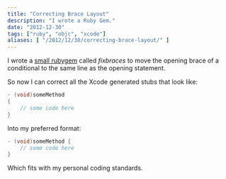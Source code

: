 ```yaml
---
title: "Correcting Brace Layout"
description: "I wrote a Ruby Gem."
date: "2012-12-30"
tags: ["ruby", "objc", "xcode"]
aliases: [ "/2012/12/30/correcting-brace-layout/" ]
---
```


I wrote a [small rubygem](http://abizern.org/fixbraces/) called _fixbraces_ to
move the opening brace of a conditional to the same line as the opening
statement.

So now I can correct all the Xcode generated stubs that look like:

``` objectivec
- (void)someMethod
{
    // some code here
}
```

Into my preferred format:

``` objectivec
- (void)someMethod {
    // some code here
}
```

Which fits with my personal coding standards.
